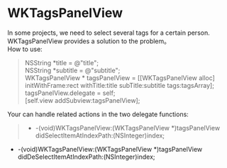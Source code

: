 WKTagsPanelView
===============
In some projects, we need to select  several tags for a  certain person.
WKTagsPanelView provides a  solution to the problem。   
How to use:
>NSString *title = @"title";  
NSString  *subtitle = @"subtitle";  
WKTagsPanelView * tagsPanelView = [[WKTagsPanelView alloc] initWithFrame:rect withTitle:title  subTitle:subtitle  tags:tagsArray];       
tagsPanelView.delegate = self;  
[self.view addSubview:tagsPanelView];


Your can handle related actions in the two delegate functions:
>-  -(void)WKTagsPanelView:(WKTagsPanelView *)tagsPanelView didSelectItemAtIndexPath:(NSInteger)index;
- -(void)WKTagsPanelView:(WKTagsPanelView *)tagsPanelView didDeSelectItemAtIndexPath:(NSInteger)index;
